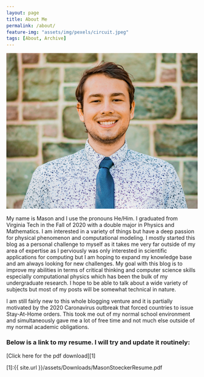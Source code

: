 ```yaml
---
layout: page
title: About Me
permalink: /about/
feature-img: "assets/img/pexels/circuit.jpeg"
tags: [About, Archive]
---
```


![Pic of me](/assets/img/avatars/ProfilePic.png)

My name is Mason and I use the pronouns He/Him. I graduated from Virginia Tech in the Fall of 2020 with a double major in Physics and Mathematics. I am interested in a variety of things but have a deep passion for physical phenomenon and computational modeling. I mostly started this blog as a personal challenge to myself as it takes me very far outside of my area of expertise as I perviously was only interested in scientific applications for computing but I am hoping to expand my knowledge base and am always looking for new challenges. My goal with this blog is to improve my abilities in terms of critical 
thinking and computer science skills especially computational physics which has been the bulk 
of my undergraduate research. I hope to be able to talk about a wide variety of subjects but most of my posts will be somewhat technical in nature.

I am still fairly new to this whole blogging venture and it is partially motivated by 
the 2020 Caronavirus outbreak that forced countries to issue Stay-At-Home orders. 
This took me out of my normal school environment and simultaneously gave me a lot of 
free time and not much else outside of my normal academic obligations.
### Below is a link to my resume. I will try and update it routinely:

[Click here for the pdf download][1]

[1]:{{ site.url }}/assets/Downloads/MasonStoeckerResume.pdf
 
